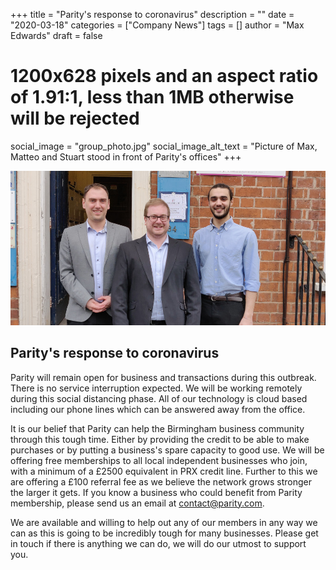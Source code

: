 +++
title = "Parity's response to coronavirus"
description = ""
date = "2020-03-18"
categories = ["Company News"]
tags = []
author = "Max Edwards"
draft = false
# 1200x628 pixels and an aspect ratio of 1.91:1, less than 1MB otherwise will be rejected
social_image = "group_photo.jpg"
social_image_alt_text = "Picture of Max, Matteo and Stuart stood in front of Parity's offices"
+++

![Picture of Max, Matteo and Stuart stood in front of Parity's offices](group_photo.jpg)

## Parity's response to coronavirus

Parity will remain open for business and transactions during this outbreak. There is no service interruption expected. We will be working remotely during this social distancing phase. All of our technology is cloud based including our phone lines which can be answered away from the office.

It is our belief that Parity can help the Birmingham business community through this tough time. Either by providing the credit to be able to make purchases or by putting a business's spare capacity to good use. We will be offering free memberships to all local independent businesses who join, with a minimum of a £2500 equivalent in PRX credit line. Further to this we are offering a £100 referral fee as we believe the network grows stronger the larger it gets. If you know a business who could benefit from Parity membership, please send us an email at [contact@parity.com](mailto:contact@parity.uk).

We are available and willing to help out any of our members in any way we can as this is going to be incredibly tough for many businesses. Please get in touch if there is anything we can do, we will do our utmost to support you.
